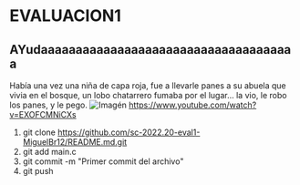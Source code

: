 # EVALUACION1
## AYudaaaaaaaaaaaaaaaaaaaaaaaaaaaaaaaaaaaaa
Había una vez una niña de capa roja, fue a llevarle panes a su abuela que vivia en el bosque, un lobo chatarrero fumaba por el lugar... la vio, le robo los panes, y le pego.
![Imagén](https://imagenes.elpais.com/resizer/ZDwHblBSXzKel_SZ_tdiytOKcM4=/980x0/cloudfront-eu-central-1.images.arcpublishing.com/prisa/2RB3AEAXKR7NEVJ3T7GIBBJ5P4.jpg)
https://www.youtube.com/watch?v=EXOFCMNiCXs

1. git clone https://github.com/sc-2022.20-eval1-MiguelBr12/README.md.git
2. git add main.c
3. git commit -m "Primer commit del archivo"
4. git push 
